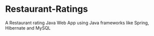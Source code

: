 # Restaurant-Ratings
A Restaurant rating Java Web App using Java frameworks like Spring, Hibernate and MySQL
